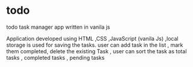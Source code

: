 todo
====

todo task manager app written in vanila js

Application developed using HTML ,CSS ,JavaScript
(vanila Js) ,local storage is used for saving the tasks.
 user can add task in the list , mark them completed,
delete the existing Task , user can sort the task
as total tasks , completed tasks , pending tasks
